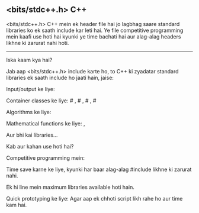 ## <bits/stdc++.h> C++

<bits/stdc++.h> C++ mein ek header file hai jo lagbhag saare standard libraries ko ek saath include kar leti hai. Ye file competitive programming mein kaafi use hoti hai kyunki ye time bachati hai aur alag-alag headers likhne ki zarurat nahi hoti.

--- 

Iska kaam kya hai?

Jab aap <bits/stdc++.h> include karte ho, to C++ ki zyadatar standard libraries ek saath include ho jaati hain, jaise:

Input/output ke liye: <iostream>

Container classes ke liye: # <vector>,  # <map>,  # <set>,  # <deque>

Algorithms ke liye: <algorithm>

Mathematical functions ke liye: <cmath>, <numeric>

Aur bhi kai libraries...

Kab aur kahan use hoti hai?

Competitive programming mein:

Time save karne ke liye, kyunki har baar alag-alag #include likhne ki zarurat nahi.

Ek hi line mein maximum libraries available hoti hain.

Quick prototyping ke liye: Agar aap ek chhoti script likh rahe ho aur time kam hai.
